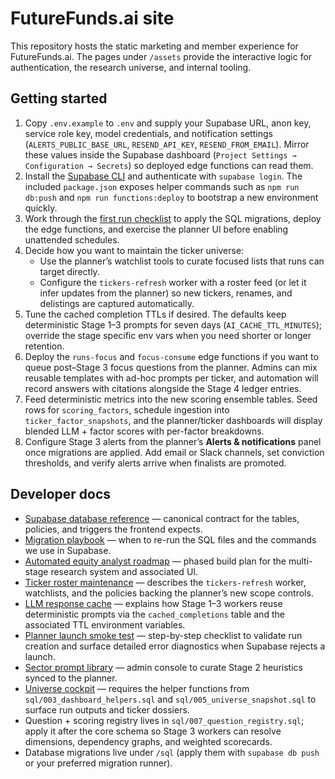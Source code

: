 # FutureFunds.ai site

This repository hosts the static marketing and member experience for FutureFunds.ai. The
pages under `/assets` provide the interactive logic for authentication, the research
universe, and internal tooling.

## Getting started

1. Copy `.env.example` to `.env` and supply your Supabase URL, anon key,
   service role key, model credentials, and notification settings
   (`ALERTS_PUBLIC_BASE_URL`, `RESEND_API_KEY`, `RESEND_FROM_EMAIL`). Mirror
   these values inside the Supabase dashboard (`Project Settings →
   Configuration → Secrets`) so deployed edge functions can read them.
2. Install the [Supabase CLI](https://supabase.com/docs/reference/cli/overview)
   and authenticate with `supabase login`. The included `package.json` exposes
   helper commands such as `npm run db:push` and `npm run functions:deploy` to
   bootstrap a new environment quickly.
3. Work through the [first run checklist](docs/first-run-checklist.md) to apply
   the SQL migrations, deploy the edge functions, and exercise the planner UI
   before enabling unattended schedules.
4. Decide how you want to maintain the ticker universe:
   - Use the planner’s watchlist tools to curate focused lists that runs can
     target directly.
   - Configure the `tickers-refresh` worker with a roster feed (or let it infer
     updates from the planner) so new tickers, renames, and delistings are
     captured automatically.
5. Tune the cached completion TTLs if desired. The defaults keep deterministic
   Stage 1–3 prompts for seven days (`AI_CACHE_TTL_MINUTES`); override the stage
   specific env vars when you need shorter or longer retention.
6. Deploy the `runs-focus` and `focus-consume` edge functions if you want to queue
   post–Stage 3 focus questions from the planner. Admins can mix reusable templates
   with ad-hoc prompts per ticker, and automation will record answers with citations
   alongside the Stage 4 ledger entries.
7. Feed deterministic metrics into the new scoring ensemble tables. Seed rows for
   `scoring_factors`, schedule ingestion into `ticker_factor_snapshots`, and the
   planner/ticker dashboards will display blended LLM + factor scores with per-factor
   breakdowns.
8. Configure Stage 3 alerts from the planner’s **Alerts & notifications** panel
   once migrations are applied. Add email or Slack channels, set conviction
   thresholds, and verify alerts arrive when finalists are promoted.

## Developer docs

- [Supabase database reference](docs/supabase-schema.md) — canonical contract for the
  tables, policies, and triggers the frontend expects.
- [Migration playbook](docs/migration-playbook.md) — when to re-run the SQL files and
  the commands we use in Supabase.
- [Automated equity analyst roadmap](docs/equity-analyst-roadmap.md) — phased build plan for the
  multi-stage research system and associated UI.
- [Ticker roster maintenance](docs/supabase-schema.md#tickers) — describes the
  `tickers-refresh` worker, watchlists, and the policies backing the planner’s
  new scope controls.
- [LLM response cache](docs/supabase-schema.md#cached_completions) — explains how
  Stage 1–3 workers reuse deterministic prompts via the `cached_completions`
  table and the associated TTL environment variables.
- [Planner launch smoke test](docs/planner-launch-troubleshooting.md) — step-by-step
  checklist to validate run creation and surface detailed error diagnostics when
  Supabase rejects a launch.
- [Sector prompt library](sectors.html) — admin console to curate Stage 2 heuristics synced to the planner.
- [Universe cockpit](universe.html) — requires the helper functions from `sql/003_dashboard_helpers.sql`
  and `sql/005_universe_snapshot.sql` to surface run outputs and ticker dossiers.
- Question + scoring registry lives in `sql/007_question_registry.sql`; apply it after the
  core schema so Stage&nbsp;3 workers can resolve dimensions, dependency graphs, and
  weighted scorecards.
- Database migrations live under `/sql` (apply them with `supabase db push` or your preferred
  migration runner).
